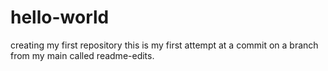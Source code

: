 # hello-world
creating my first repository 
this is my first attempt at a commit on a branch from my main called readme-edits.
